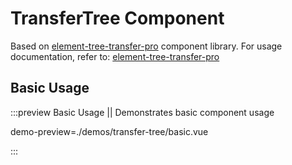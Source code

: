 # TransferTree Component

Based on [element-tree-transfer-pro](https://github.com/Herozzq/element-tree-transfer-pro) component library.
For usage documentation, refer to: [element-tree-transfer-pro](https://github.com/Herozzq/element-tree-transfer-pro)

## Basic Usage

:::preview Basic Usage || Demonstrates basic component usage

demo-preview=./demos/transfer-tree/basic.vue

:::
